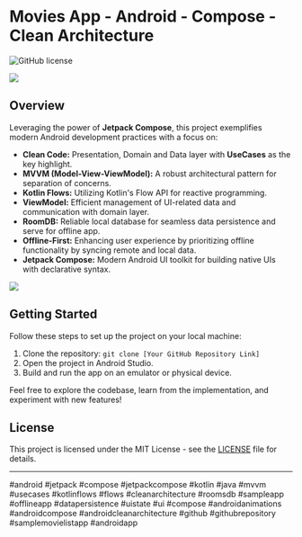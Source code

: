
# Movies App - Android - Compose - Clean Architecture 

![GitHub license](https://img.shields.io/badge/license-MIT-blue.svg)

![](./screenrecord-4.gif)

## Overview

Leveraging the power of **Jetpack Compose**, this project exemplifies modern Android development practices with a focus on:

- **Clean Code:** Presentation, Domain and Data layer with **UseCases** as the key highlight.
- **MVVM (Model-View-ViewModel):** A robust architectural pattern for separation of concerns.
- **Kotlin Flows:** Utilizing Kotlin's Flow API for reactive programming.
- **ViewModel:** Efficient management of UI-related data and communication with domain layer.
- **RoomDB:** Reliable local database for seamless data persistence and serve for offline app.
- **Offline-First:** Enhancing user experience by prioritizing offline functionality by syncing remote and local data.
- **Jetpack Compose:** Modern Android UI toolkit for building native UIs with declarative syntax.

![](./clean-code.webp)


## Getting Started

Follow these steps to set up the project on your local machine:

1. Clone the repository: `git clone [Your GitHub Repository Link]`
2. Open the project in Android Studio.
3. Build and run the app on an emulator or physical device.

Feel free to explore the codebase, learn from the implementation, and experiment with new features!


## License

This project is licensed under the MIT License - see the [LICENSE](LICENSE) file for details.

---

#android #jetpack #compose #jetpackcompose #kotlin #java #mvvm #usecases #kotlinflows #flows #cleanarchitecture
#roomsdb #sampleapp #offlineapp #datapersistence #uistate #ui #compose #androidanimations #androidcompose #androidcleanarchitecture
#github #githubrepository #samplemovielistapp #androidapp 
